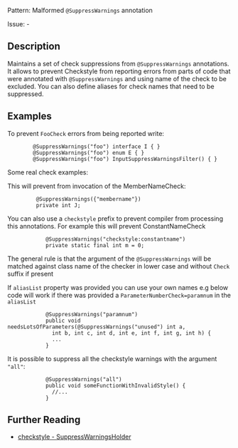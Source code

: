 Pattern: Malformed `@SuppressWarnings` annotation

Issue: -

## Description

Maintains a set of check suppressions from `@SuppressWarnings` annotations. It allows to prevent Checkstyle from reporting errors from parts of code that were annotated with `@SuppressWarnings` and using name of the check to be excluded. You can also define aliases for check names that need to be suppressed. 

## Examples

To prevent `FooCheck` errors from being reported write:
    
    
            @SuppressWarnings("foo") interface I { }
            @SuppressWarnings("foo") enum E { }
            @SuppressWarnings("foo") InputSuppressWarningsFilter() { }
            

  


Some real check examples:

This will prevent from invocation of the MemberNameCheck: 
    
    
             @SuppressWarnings({"membername"})
             private int J;
               

You can also use a `checkstyle` prefix to prevent compiler from processing this annotations. For example this will prevent ConstantNameCheck 
    
    
                @SuppressWarnings("checkstyle:constantname")
                private static final int m = 0;
              

The general rule is that the argument of the `@SuppressWarnings` will be matched against class name of the checker in lower case and without `Check` suffix if present

If `aliasList` property was provided you can use your own names e.g below code will work if there was provided a `ParameterNumberCheck=paramnum` in the `aliasList`
    
    
                @SuppressWarnings("paramnum")
                public void needsLotsOfParameters(@SuppressWarnings("unused") int a,
                  int b, int c, int d, int e, int f, int g, int h) {
                  ...
                }
              

It is possible to suppress all the checkstyle warnings with the argument `"all"`: 
    
    
                @SuppressWarnings("all")
                public void someFunctionWithInvalidStyle() {
                  //...
                }

## Further Reading

* [checkstyle - SuppressWarningsHolder](http://checkstyle.sourceforge.net/config_annotation.html#SuppressWarningsHolder)